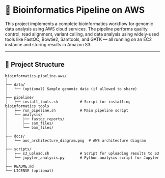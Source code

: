 # 🧬 Bioinformatics Pipeline on AWS

This project implements a complete bioinformatics workflow for genomic data analysis using AWS cloud services. The pipeline performs quality control, read alignment, variant calling, and data analysis using widely-used tools like FastQC, Bowtie2, Samtools, and GATK — all running on an EC2 instance and storing results in Amazon S3.

---

## 📂 Project Structure

```text
bioinformatics-pipeline-aws/
│
├── data/
│   └── (optional) Sample genomic data (if allowed to share)
│
├── pipeline/
│   ├── install_tools.sh          # Script for installing bioinformatics tools
│   ├── run_pipeline.sh           # Main pipeline script
│   └── analysis/
│       ├── fastqc_reports/
│       ├── sam_files/
│       └── bam_files/
│
├── docs/
│   └── aws_architecture_diagram.png  # AWS architecture diagram
│
├── scripts/
│   ├── s3_upload.sh              # Script for uploading results to S3
│   └── jupyter_analysis.py       # Python analysis script for Jupyter
│
├── README.md
└── LICENSE (optional)



